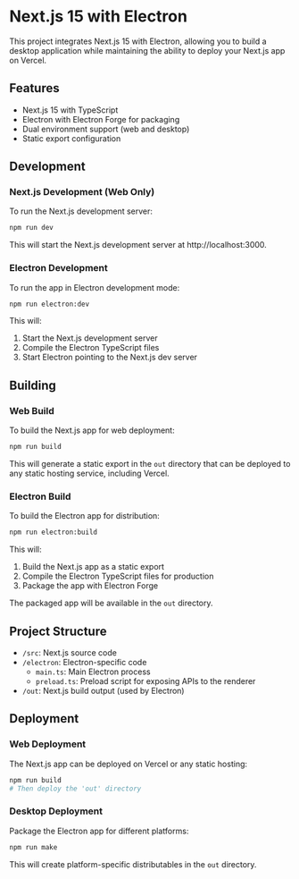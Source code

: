 # Next.js 15 with Electron

This project integrates Next.js 15 with Electron, allowing you to build a desktop application while maintaining the ability to deploy your Next.js app on Vercel.

## Features

- Next.js 15 with TypeScript
- Electron with Electron Forge for packaging
- Dual environment support (web and desktop)
- Static export configuration

## Development

### Next.js Development (Web Only)

To run the Next.js development server:

```bash
npm run dev
```

This will start the Next.js development server at http://localhost:3000.

### Electron Development

To run the app in Electron development mode:

```bash
npm run electron:dev
```

This will:

1. Start the Next.js development server
2. Compile the Electron TypeScript files
3. Start Electron pointing to the Next.js dev server

## Building

### Web Build

To build the Next.js app for web deployment:

```bash
npm run build
```

This will generate a static export in the `out` directory that can be deployed to any static hosting service, including Vercel.

### Electron Build

To build the Electron app for distribution:

```bash
npm run electron:build
```

This will:

1. Build the Next.js app as a static export
2. Compile the Electron TypeScript files for production
3. Package the app with Electron Forge

The packaged app will be available in the `out` directory.

## Project Structure

- `/src`: Next.js source code
- `/electron`: Electron-specific code
  - `main.ts`: Main Electron process
  - `preload.ts`: Preload script for exposing APIs to the renderer
- `/out`: Next.js build output (used by Electron)

## Deployment

### Web Deployment

The Next.js app can be deployed on Vercel or any static hosting:

```bash
npm run build
# Then deploy the 'out' directory
```

### Desktop Deployment

Package the Electron app for different platforms:

```bash
npm run make
```

This will create platform-specific distributables in the `out` directory.
